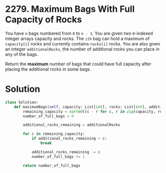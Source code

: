 # 2279. Maximum Bags With Full Capacity of Rocks

You have `n` bags numbered from `0` to `n - 1`. You are given two `0`-indexed integer arrays capacity and rocks. The `ith` bag can hold a maximum of `capacity[i]` rocks and currently contains `rocks[i]` rocks. You are also given an integer `additionalRocks`, the number of additional rocks you can place in any of the bags.

Return the **maximum** number of bags that could have full capacity after placing the additional rocks in some bags.

# Solution

```python
class Solution:
    def maximumBags(self, capacity: List[int], rocks: List[int], additionalRocks: int) -> int:
        remaining_capacity = sorted([c - r for c, r in zip(capacity, rocks)])
        number_of_full_bags = 0

        additional_rocks_remaining = additionalRocks

        for c in remaining_capacity:
            if additional_rocks_remaining < c:
                break

            additional_rocks_remaining -= c
            number_of_full_bags += 1

        return number_of_full_bags
```
